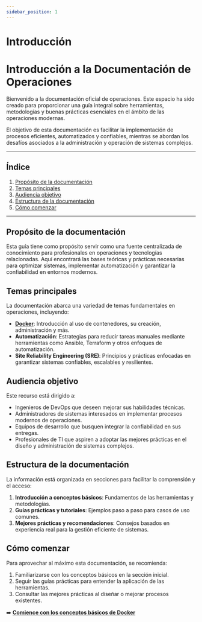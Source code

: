 ```yaml
---
sidebar_position: 1
---
```


# Introducción

# Introducción a la Documentación de Operaciones

Bienvenido a la documentación oficial de operaciones. Este espacio ha sido creado para proporcionar una guía integral sobre herramientas, metodologías y buenas prácticas esenciales en el ámbito de las operaciones modernas.  

El objetivo de esta documentación es facilitar la implementación de procesos eficientes, automatizados y confiables, mientras se abordan los desafíos asociados a la administración y operación de sistemas complejos.  

---

## Índice  

1. [Propósito de la documentación](#propósito-de-la-documentación)  
2. [Temas principales](#temas-principales)  
3. [Audiencia objetivo](#audiencia-objetivo)  
4. [Estructura de la documentación](#estructura-de-la-documentación)  
5. [Cómo comenzar](#cómo-comenzar)  

---

## Propósito de la documentación  

Esta guía tiene como propósito servir como una fuente centralizada de conocimiento para profesionales en operaciones y tecnologías relacionadas. Aquí encontrará las bases teóricas y prácticas necesarias para optimizar sistemas, implementar automatización y garantizar la confiabilidad en entornos modernos.  

## Temas principales  

La documentación abarca una variedad de temas fundamentales en operaciones, incluyendo:  

- **[Docker](/docs/category/tutorial-docker)**: Introducción al uso de contenedores, su creación, administración y más.  
- **Automatización**: Estrategias para reducir tareas manuales mediante herramientas como Ansible, Terraform y otros enfoques de automatización.  
- **Site Reliability Engineering (SRE)**: Principios y prácticas enfocadas en garantizar sistemas confiables, escalables y resilientes.  

## Audiencia objetivo  

Este recurso está dirigido a:  

- Ingenieros de DevOps que deseen mejorar sus habilidades técnicas.  
- Administradores de sistemas interesados en implementar procesos modernos de operaciones.  
- Equipos de desarrollo que busquen integrar la confiabilidad en sus entregas.  
- Profesionales de TI que aspiren a adoptar las mejores prácticas en el diseño y administración de sistemas complejos.  

## Estructura de la documentación  

La información está organizada en secciones para facilitar la comprensión y el acceso:  

1. **Introducción a conceptos básicos**: Fundamentos de las herramientas y metodologías.  
2. **Guías prácticas y tutoriales**: Ejemplos paso a paso para casos de uso comunes.  
3. **Mejores prácticas y recomendaciones**: Consejos basados en experiencia real para la gestión eficiente de sistemas.  

## Cómo comenzar  

Para aprovechar al máximo esta documentación, se recomienda:  

1. Familiarizarse con los conceptos básicos en la sección inicial.  
2. Seguir las guías prácticas para entender la aplicación de las herramientas.  
3. Consultar las mejores prácticas al diseñar o mejorar procesos existentes.  

➡️ **[Comience con los conceptos básicos de Docker](/docs/category/tutorial-docker)**  
